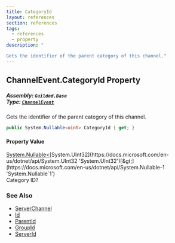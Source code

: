 ```yaml
---
title: CategoryId
layout: references
section: references
tags:
  - references
  - property
description: "

Gets the identifier of the parent category of this channel."
---
```


## ChannelEvent.CategoryId Property
##### **Assembly:** `Guilded.Base`<br/>**Type:** [`ChannelEvent`](ChannelEvent 'Guilded.Base.Events.ChannelEvent')

Gets the identifier of the parent category of this channel.

```csharp
public System.Nullable<uint> CategoryId { get; }
```

#### Property Value
[System.Nullable&lt;](https://docs.microsoft.com/en-us/dotnet/api/System.Nullable-1 'System.Nullable`1')[System.UInt32](https://docs.microsoft.com/en-us/dotnet/api/System.UInt32 'System.UInt32')[&gt;](https://docs.microsoft.com/en-us/dotnet/api/System.Nullable-1 'System.Nullable`1')  
Category ID?

### See Also
- [ServerChannel](ServerChannel 'Guilded.Base.Servers.ServerChannel')
- [Id](ServerChannel.Id 'Guilded.Base.Servers.ServerChannel.Id')
- [ParentId](ServerChannel.ParentId 'Guilded.Base.Servers.ServerChannel.ParentId')
- [GroupId](ServerChannel.GroupId 'Guilded.Base.Servers.ServerChannel.GroupId')
- [ServerId](ServerChannel.ServerId 'Guilded.Base.Servers.ServerChannel.ServerId')